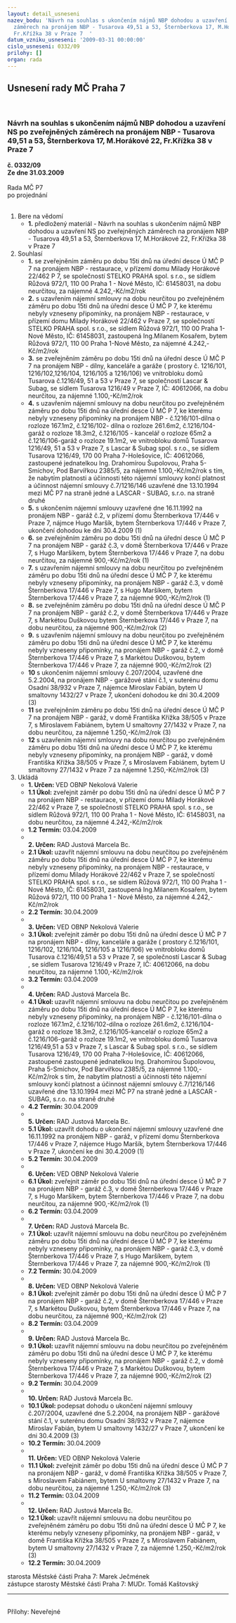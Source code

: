 ```yaml
---
layout: detail_usneseni
nazev_bodu: 'Návrh na souhlas s ukončením nájmů NBP dohodou a uzavření NS po zveřejněných
  záměrech na pronájem NBP - Tusarova 49,51 a 53, Šternberkova 17, M.Horákové 22,
  Fr.Křížka 38 v Praze 7  '
datum_vzniku_usneseni: '2009-03-31 00:00:00'
cislo_usneseni: 0332/09
prilohy: []
organ: rada
---
```

<div id="ucUsn_pList" class="usn">
	<span><h2>Usnesení rady MČ Praha 7 </h2>
<br></span><div class="standBody">
<span><h3>Návrh na souhlas s ukončením nájmů NBP dohodou a uzavření NS po zveřejněných záměrech na pronájem NBP - Tusarova 49,51 a 53, Šternberkova 17, M.Horákové 22, Fr.Křížka 38 v Praze 7  </h3></span><div class="center">
		<strong>č. 0332/09</strong><br>
	</div>
<div class="center">
		<strong>Ze dne 31.03.2009</strong><br><br>
	</div>Rada MČ P7<br> po projednání<br><br><ol>
<li>Bere na vědomí<ul><li>
<strong>1.</strong> předložený materiál - Návrh na souhlas s ukončením nájmů NBP dohodou a uzavření NS po zveřejněných záměrech na pronájem NBP - Tusarova 49,51 a 53, Šternberkova 17, M.Horákové 22, Fr.Křížka 38 v Praze 7  </li></ul>
</li>
<li>Souhlasí<ul>
<li>
<strong>1.</strong> se zveřejněním záměru po dobu 15ti dnů na úřední desce Ú MČ P 7 na pronájem NBP - restaurace, v přízemí domu Milady Horákové 22/462 P 7,                                                                           se společností STELKO PRAHA spol. s r.o., se sídlem Růžová 972/1, 110 00 Praha 1 - Nové Město, IČ: 61458031, na dobu neurčitou, za nájemné 4.242,-Kč/m2/rok</li>
<li>
<strong>2.</strong> s uzavřením nájemní smlouvy na dobu neurčitou po zveřejněném záměru po dobu 15ti dnů na úřední desce Ú MČ P 7, ke kterému nebyly vzneseny připomínky, na pronájem NBP - restaurace, v přízemí domu Milady Horákové 22/462 v Praze 7, se společností STELKO PRAHA spol. s r.o., se sídlem Růžová 972/1, 110 00 Praha 1-Nové Město, IČ: 61458031, zastoupená Ing.Milanem Kosařem, bytem Růžová 972/1, 110 00 Praha 1-Nové Město, za nájemné 4.242,-Kč/m2/rok </li>
<li>
<strong>3.</strong> se zveřejněním záměru po dobu 15ti dnů na úřední desce Ú MČ P 7 na pronájem NBP - dílny, kanceláře a garáže ( prostory č. 1216/101, 1216/102,1216/104, 1216/105 a 1216/106) ve vnitrobloku domů  Tusarova č.1216/49, 51 a 53 v Praze 7, se společností Lascar &amp; Subag, se sídlem Tusarova 1216/49 v Praze 7, IČ: 40612066, na dobu neurčitou, za nájemné 1.100,-Kč/m2/rok  </li>
<li>
<strong>4.</strong> s uzavřením nájemní smlouvy na dobu neurčitou po zveřejněném záměru po dobu 15ti dnů na úřední desce Ú MČ P 7, ke kterému nebyly vzneseny připomínky na pronájem NBP - č.1216/101-dílna o rozloze 167.1m2, č.1216/102- dílna o rozloze 261.6m2, č.1216/104-garáž o rozloze 18.3m2, č.1216/105  - kancelář o rozloze 65m2 a č.1216/106-garáž o rozloze 19.1m2, ve vnitrobloku domů Tusarova 1216/49, 51 a 53 v Praze 7, s Lascar &amp; Subag spol. s r.o., se sídlem Tusarova 1216/49, 170 00 Praha 7-Holešovice, IČ: 40612066, zastoupené jednatelkou Ing. Drahomírou Šupolovou, Praha 5-Smíchov, Pod Barvířkou 2385/5, za nájemné 1.100,-Kč/m2/rok s tím, že nabytím platnosti a účinnosti této nájemní smlouvy končí platnost a účinnost nájemní smlouvy č.7/1216/146 uzavřené dne 13.10.1994 mezi MČ P7 na straně jedné a LASCAR - SUBAG, s.r.o. na straně druhé </li>
<li>
<strong>5.</strong> s ukončením nájemní smlouvy uzavřené dne 16.11.1992 na pronájem NBP - garáž č.2, v přízemí domu Šternberkova 17/446 v Praze 7, nájmce Hugo Maršík, bytem Šternberkova 17/446 v Praze 7, ukončení dohodou ke dni 30.4.2009 (1)</li>
<li>
<strong>6.</strong> se zveřejněním záměru po dobu 15ti dnů na úřední desce Ú MČ P 7 na pronájem NBP - garáž č.3, v domě Šternberkova 17/446 v Praze 7, s Hugo Maršíkem, bytem Šternberkova 17/446 v Praze 7, na dobu neurčitou, za nájemné  900,-Kč/m2/rok (1)</li>
<li>
<strong>7.</strong> s uzavřením nájemní smlouvy na dobu neurčitou po zveřejněném záměru po dobu 15ti dnů na úřední desce Ú MČ P 7, ke kterému nebyly vzneseny připomínky, na pronájem NBP - garáž č.3, v domě Šternberkova 17/446 v Praze 7, s Hugo Maršíkem, bytem Šternberkova 17/446 v Praze 7, za nájemné 900,-Kč/m2/rok (1)</li>
<li>
<strong>8.</strong> se zveřejněním záměru po dobu 15ti dnů na úřední desce Ú MČ P 7 na pronájem NBP - garáž č.2, v domě Šternberkova 17/446 v Praze 7, s Markétou Duškovou bytem Šternberkova 17/446 v Praze 7, na dobu neurčitou, za nájemné 900,-Kč/m2/rok (2) </li>
<li>
<strong>9.</strong> s uzavřením nájemní smlouvy na dobu neurčitou po zveřejněném záměru po dobu 15ti dnů na úřední desce Ú MČ P 7, ke kterému nebyly vzneseny připomínky, na pronájem NBP - garáž č.2, v domě Šternberkova 17/446 v Praze 7, s Markétou Duškovou, bytem Šternberkova 17/446 v Praze 7, za nájemné 900,-Kč/m2/rok (2)</li>
<li>
<strong>10</strong> s ukončením nájemní smlouvy č.207/2004, uzavřené dne 5.2.2004, na pronájem NBP - garážové stání č.1, v suterénu domu Osadní 38/932 v Praze 7, nájemce Miroslav Fabián, bytem U smaltovny 1432/27 v Praze 7, ukončení dohodou ke dni 30.4.2009 (3)</li>
<li>
<strong>11</strong> se zveřejněním záměru po dobu 15ti dnů na úřední desce Ú MČ P 7 na pronájem NBP - garáž, v domě Františka Křížka 38/505 v Praze 7, s Miroslavem Fabiánem, bytem U smaltovny 27/1432 v Praze 7, na dobu neurčitou, za nájemné 1.250,-Kč/m2/rok (3)</li>
<li>
<strong>12</strong> s uzavřením nájemní smlouvy na dobu neurčitou po zveřejněném záměru po dobu 15ti dnů na úřední desce Ú MČ P 7, ke kterému nebyly vzneseny připomínky, na pronájem NBP - garáž, v domě Františka Křížka 38/505 v Praze 7, s Miroslavem Fabiánem, bytem U smaltovny 27/1432 v Praze 7 za nájemné 1.250,-Kč/m2/rok (3)      </li>
</ul>
</li>
<li>Ukládá<ul>
<li>
<strong>1. Určen: </strong>VED OBNP Nekolová Valerie</li>
<li>
<strong>1.1 Úkol: </strong>zveřejnit záměr po dobu 15ti dnů na úřední desce Ú MČ P 7 na pronájem NBP - restaurace, v přízemí domu Milady Horákové 22/462 v Praze 7, se společností STELKO PRAHA spol. s r.o., se sídlem Růžová 972/1, 110 00  Praha 1 - Nové Město, IČ: 61458031, na dobu neurčitou, za nájemné 4.242,-Kč/m2/rok</li>
<li>
<strong>1.2 Termín: </strong>03.04.2009</li>
<li>
<strong><br>2. Určen: </strong>RAD Justová Marcela Bc.</li>
<li>
<strong>2.1 Úkol: </strong>uzavřít nájemní smlouvu na dobu neurčitou po zveřejněném záměru po dobu 15ti dnů na úřední desce Ú MČ P 7, ke kterému nebyly vzneseny připomínky, na pronájem NBP - restaurace, v přízemí domu Milady Horákové 22/462 v Praze 7, se společností STELKO PRAHA spol. s r.o., se sídlem Růžová 972/1, 110 00 Praha 1 - Nové Město, IČ: 61458031, zastoupená Ing.Milanem Kosařem, bytem Růžová 972/1, 110 00 Praha 1 - Nové Město, za nájemné 4.242,-Kč/m2/rok </li>
<li>
<strong>2.2 Termín: </strong>30.04.2009</li>
<li>
<strong><br>3. Určen: </strong>VED OBNP Nekolová Valerie</li>
<li>
<strong>3.1 Úkol: </strong>zveřejnit záměr po dobu 15ti dnů na úřední desce Ú MČ P 7 na pronájem NBP - dílny, kanceláře a garáže ( prostory č.1216/101, 1216/102, 1216/104, 1216/105 a 1216/106) ve vnitrobloku domů Tusarova č.1216/49,51 a 53 v Praze 7, se společností Lascar &amp; Subag , se sídlem Tusarova 1216/49 v Praze 7, IČ: 40612066, na dobu neurčitou, za nájemné 1.100,-Kč/m2/rok</li>
<li>
<strong>3.2 Termín: </strong>03.04.2009</li>
<li>
<strong><br>4. Určen: </strong>RAD Justová Marcela Bc.</li>
<li>
<strong>4.1 Úkol: </strong>uzavřít nájemní smlouvu na dobu neurčitou po zveřejněném záměru po dobu 15ti dnů na úřední desce Ú MČ P 7, ke kterému nebyly vzneseny připomínky, na pronájem NBP - č.1216/101-dílna o rozloze 167.1m2,  č.1216/102-dílna o rozloze 261.6m2,  č.1216/104-garáž o rozloze 18.3m2, č.1216/105-kancelář o rozloze 65m2 a č.1216/106-garáž o rozloze 19.1m2, ve vnitrobloku domů Tusarova 1216/49,51 a 53 v Praze 7, s Lascar &amp; Subag spol. s r.o., se sídlem Tusarova 1216/49, 170 00 Praha 7-Holešovice, IČ: 40612066, zastoupené zastoupené jednatelkou Ing. Drahomírou Šupolovou, Praha 5-Smíchov, Pod Barvířkou 2385/5, za nájemné 1.100,-Kč/m2/rok s tím, že nabytím platnosti a účinnosti této nájemní smlouvy končí platnost a účinnost nájemní smlouvy č.7/1216/146 uzavřené dne 13.10.1994 mezi MČ P7 na straně jedné a LASCAR - SUBAG, s.r.o. na straně druhé </li>
<li>
<strong>4.2 Termín: </strong>30.04.2009</li>
<li>
<strong><br>5. Určen: </strong>RAD Justová Marcela Bc.</li>
<li>
<strong>5.1 Úkol: </strong>uzavřít dohodu o ukončení nájemní smlouvy uzavřené dne 16.11.1992 na pronájem NBP - garáž, v přízemí domu Šternberkova 17/446 v Praze 7, nájemce Hugo Maršík, bytem Šternberkova 17/446 v Praze 7, ukončení ke dni 30.4.2009 (1)</li>
<li>
<strong>5.2 Termín: </strong>30.04.2009</li>
<li>
<strong><br>6. Určen: </strong>VED OBNP Nekolová Valerie</li>
<li>
<strong>6.1 Úkol: </strong>zveřejnit záměr po dobu 15ti dnů na úřední desce Ú MČ P 7 na pronájem NBP - garáž č.3, v domě Šternberkova 17/446 v Praze 7, s Hugo Maršíkem, bytem Šternberkova 17/446 v Praze 7, na dobu neurčitou, za nájemné 900,-Kč/m2/rok (1)</li>
<li>
<strong>6.2 Termín: </strong>03.04.2009</li>
<li>
<strong><br>7. Určen: </strong>RAD Justová Marcela Bc.</li>
<li>
<strong>7.1 Úkol: </strong>uzavřít nájemní smlouvu na dobu neurčitou po zveřejněném záměru po dobu 15ti dnů na úřední desce Ú MČ P 7, ke kterému nebyly vzneseny připomínky, na pronájem NBP - garáž č.3, v domě Šternberkova 17/446 v Praze 7, s Hugo Maršíkem, bytem Šternberkova 17/446 v Praze 7, za nájemné 900,-Kč/m2/rok (1)</li>
<li>
<strong>7.2 Termín: </strong>30.04.2009</li>
<li>
<strong><br>8. Určen: </strong>VED OBNP Nekolová Valerie</li>
<li>
<strong>8.1 Úkol: </strong>zveřejnit záměr po dobu 15ti dnů na úřední desce Ú MČ P 7 na pronájem NBP - garáž č.2, v domě Šternberkova 17/446 v Praze 7, s Markétou Duškovou, bytem Šternberkova 17/446 v Praze 7, na dobu neurčitou, za nájemné 900,-Kč/m2/rok (2)</li>
<li>
<strong>8.2 Termín: </strong>03.04.2009</li>
<li>
<strong><br>9. Určen: </strong>RAD Justová Marcela Bc.</li>
<li>
<strong>9.1 Úkol: </strong>uzavřít nájemní smlouvu na dobu neurčitou po zveřejněném záměru po dobu 15ti dnů na úřední desce Ú MČ P 7, ke kterému nebyly vzneseny připomínky, na pronájem NBP - garáž č.2, v domě Šternberkova 17/446 v Praze 7, s Markétou Duškovou, bytem Šternberkova 17/446 v Praze 7, za nájemné 900,-Kč/m2/rok (2)</li>
<li>
<strong>9.2 Termín: </strong>30.04.2009</li>
<li>
<strong><br>10. Určen: </strong>RAD Justová Marcela Bc.</li>
<li>
<strong>10.1 Úkol: </strong>podepsat dohodu o ukončení nájemní smlouvy č.207/2004, uzavřené dne 5.2.2004, na pronájem NBP - garážové stání č.1, v suterénu domu Osadní 38/932 v Praze 7, nájemce Miroslav Fabián, bytem U smaltovny 1432/27 v Praze 7, ukončení ke dni 30.4.2009 (3)</li>
<li>
<strong>10.2 Termín: </strong>30.04.2009</li>
<li>
<strong><br>11. Určen: </strong>VED OBNP Nekolová Valerie</li>
<li>
<strong>11.1 Úkol: </strong>zveřejnit záměr po dobu 15ti dnů na úřední desce Ú MČ P 7 na pronájem NBP - garáž, v domě Františka Křížka 38/505 v Praze 7, s Miroslavem Fabiánem, bytem U smaltovny 27/1432 v Praze 7, na dobu neurčitou, za nájemné 1.250,-Kč/m2/rok (3)</li>
<li>
<strong>11.2 Termín: </strong>03.04.2009</li>
<li>
<strong><br>12. Určen: </strong>RAD Justová Marcela Bc.</li>
<li>
<strong>12.1 Úkol: </strong>uzavřít nájemní smlouvu na dobu neurčitou po zveřejněném záměru po dobu 15ti dnů na úřední desce Ú MČ P 7, ke kterému nebyly vzneseny připomínky, na pronájem NBP - garáž, v domě Františka Křížka 38/505 v Praze 7, s Miroslavem Fabiánem, bytem U smaltovny 27/1432 v Praze 7, za nájemné 1.250,-Kč/m2/rok (3)  </li>
<li>
<strong>12.2 Termín: </strong>30.04.2009</li>
</ul>
</li>
</ol>starosta Městské části Praha 7: Marek Ječmének<br>zástupce starosty Městské části Praha 7: MUDr. Tomáš Kaštovský <hr>
<br>Přílohy: Neveřejné</div>
</div>